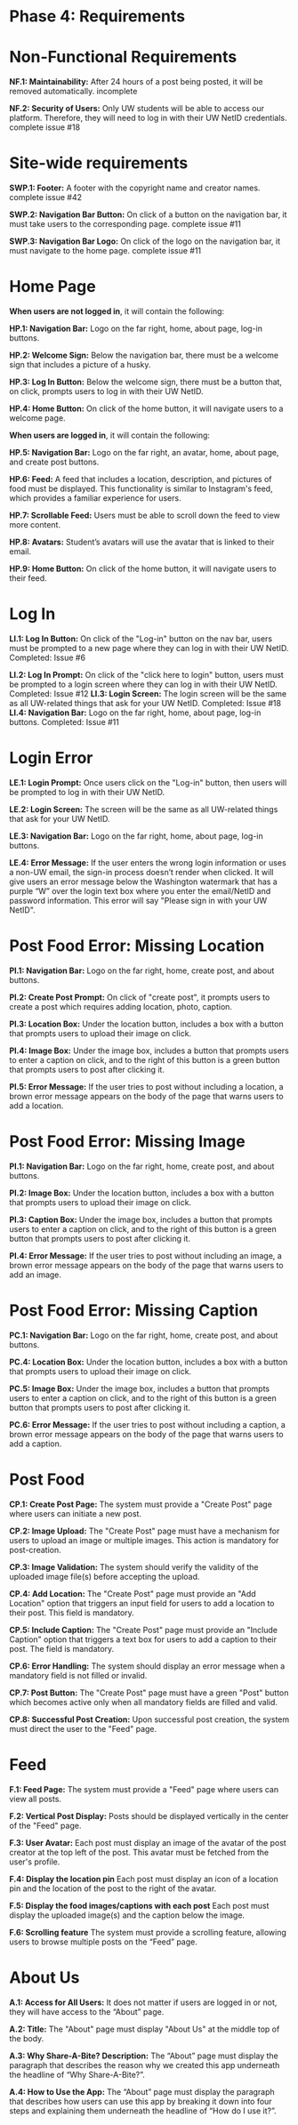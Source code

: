 # Phase 4: Requirements

# Non-Functional Requirements

**NF.1: Maintainability:** After 24 hours of a post being posted, it will be removed automatically. incomplete 

**NF.2: Security of Users:** Only UW students will be able to access our platform. Therefore, they will need to log in with their UW NetID credentials. complete issue #18 

# Site-wide requirements

**SWP.1: Footer:** A footer with the copyright name and creator names. complete issue #42

**SWP.2: Navigation Bar Button:** On click of a button on the navigation bar, it must take users to the corresponding page. complete issue #11

**SWP.3: Navigation Bar Logo:** On click of the logo on the navigation bar, it must navigate to the home page. complete issue #11

# Home Page

**When users are not logged in**, it will contain the following:

**HP.1: Navigation Bar:** Logo on the far right, home, about page, log-in buttons.

**HP.2: Welcome Sign:** Below the navigation bar, there must be a welcome sign that includes a picture of a husky.

**HP.3: Log In Button:** Below the welcome sign, there must be a button that, on click, prompts users to log in with their UW NetID.

**HP.4: Home Button:** On click of the home button, it will navigate users to a welcome page.

**When users are logged in**, it will contain the following:

**HP.5: Navigation Bar:** Logo on the far right, an avatar, home, about page, and create post buttons.

**HP.6: Feed:** A feed that includes a location, description, and pictures of food must be displayed. This functionality is similar to Instagram's feed, which provides a familiar experience for users.

**HP.7: Scrollable Feed:** Users must be able to scroll down the feed to view more content.

**HP.8: Avatars:** Student’s avatars will use the avatar that is linked to their email.

**HP.9: Home Button:** On click of the home button, it will navigate users to their feed.

# Log In

**LI.1: Log In Button:** On click of the "Log-in" button on the nav bar, users must be prompted to a new page where they can log in with their UW NetID.
Completed: Issue #6

**LI.2: Log In Prompt:** On click of the "click here to login" button, users must be prompted to a login screen where they can log in with their UW NetID.
Completed: Issue #12
**LI.3: Login Screen:** The login screen will be the same as all UW-related things that ask for your UW NetID.
Completed: Issue #18
**LI.4: Navigation Bar:** Logo on the far right, home, about page, log-in buttons.
Completed: Issue #11
# Login Error

**LE.1: Login Prompt:** Once users click on the "Log-in" button, then users will be prompted to log in with their UW NetID.

**LE.2: Login Screen:** The screen will be the same as all UW-related things that ask for your UW NetID.

**LE.3: Navigation Bar:** Logo on the far right, home, about page, log-in buttons.

**LE.4: Error Message:** If the user enters the wrong login information or uses a non-UW email, the sign-in process doesn’t render when clicked. It will give users an error message below the Washington watermark that has a purple “W” over the login text box where you enter the email/NetID and password information. This error will say "Please sign in with your UW NetID".

# Post Food Error: Missing Location

**Pl.1: Navigation Bar:** Logo on the far right, home, create post, and about buttons.

**Pl.2: Create Post Prompt:** On click of "create post", it prompts users to create a post which requires adding location, photo, caption.

**Pl.3: Location Box:** Under the location button, includes a box with a button that prompts users to upload their image on click.

**Pl.4: Image Box:** Under the image box, includes a button that prompts users to enter a caption on click, and to the right of this button is a green button that prompts users to post after clicking it.

**Pl.5: Error Message:** If the user tries to post without including a location, a brown error message appears on the body of the page that warns users to add a location.

# Post Food Error: Missing Image

**PI.1: Navigation Bar:** Logo on the far right, home, create post, and about buttons.

**PI.2: Image Box:** Under the location button, includes a box with a button that prompts users to upload their image on click.

**PI.3: Caption Box:** Under the image box, includes a button that prompts users to enter a caption on click, and to the right of this button is a green button that prompts users to post after clicking it.

**PI.4: Error Message:** If the user tries to post without including an image, a brown error message appears on the body of the page that warns users to add an image.

# Post Food Error: Missing Caption

**PC.1: Navigation Bar:** Logo on the far right, home, create post, and about buttons.

**PC.4: Location Box:** Under the location button, includes a box with a button that prompts users to upload their image on click.

**PC.5: Image Box:** Under the image box, includes a button that prompts users to enter a caption on click, and to the right of this button is a green button that prompts users to post after clicking it.

**PC.6: Error Message:** If the user tries to post without including a caption, a brown error message appears on the body of the page that warns users to add a caption.

# Post Food

**CP.1: Create Post Page:** The system must provide a "Create Post" page where users can initiate a new post.

**CP.2: Image Upload:** The "Create Post" page must have a mechanism for users to upload an image or multiple images. This action is mandatory for post-creation.

**CP.3: Image Validation:** The system should verify the validity of the uploaded image file(s) before accepting the upload.

**CP.4: Add Location:** The "Create Post" page must provide an "Add Location" option that triggers an input field for users to add a location to their post. This field is mandatory.

**CP.5: Include Caption:** The "Create Post" page must provide an "Include Caption" option that triggers a text box for users to add a caption to their post. The field is mandatory.

**CP.6: Error Handling:** The system should display an error message when a mandatory field is not filled or invalid.

**CP.7: Post Button:** The "Create Post" page must have a green "Post" button which becomes active only when all mandatory fields are filled and valid.

**CP.8: Successful Post Creation:** Upon successful post creation, the system must direct the user to the "Feed" page.

# Feed

**F.1: Feed Page:** The system must provide a "Feed" page where users can view all posts.

**F.2: Vertical Post Display:** Posts should be displayed vertically in the center of the "Feed" page.

**F.3: User Avatar:** Each post must display an image of the avatar of the post creator at the top left of the post. This avatar must be fetched from the user's profile.

**F.4: Display the location pin** Each post must display an icon of a location pin and the location of the post to the right of the avatar.

**F.5: Display the food images/captions with each post** Each post must display the uploaded image(s) and the caption below the image.

**F.6: Scrolling feature** The system must provide a scrolling feature, allowing users to browse multiple posts on the “Feed” page.

# About Us

**A.1: Access for All Users:** It does not matter if users are logged in or not, they will have access to the “About” page.

**A.2: Title:** The "About" page must display "About Us" at the middle top of the body.

**A.3: Why Share-A-Bite? Description:** The “About” page must display the paragraph that describes the reason why we created this app underneath the headline of “Why Share-A-Bite?”.

**A.4: How to Use the App:** The “About” page must display the paragraph that describes how users can use this app by breaking it down into four steps and explaining them underneath the headline of “How do I use it?”.

